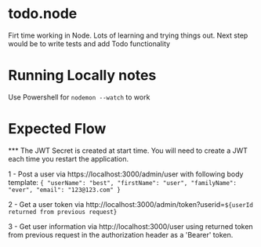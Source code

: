 # todo.node
Firt time working in Node. Lots of learning and trying things out. Next step would be to write tests and add Todo functionality

# Running Locally notes
Use Powershell for `nodemon --watch` to work

# Expected Flow
*** The JWT Secret is created at start time. You will need to create a JWT each time you restart the application.

1 - Post a user via  https://localhost:3000/admin/user with following body template:
`{
    "userName": "best",
    "firstName": "user",
    "familyName": "ever",
    "email": "123@123.com"
}`

2 - Get a user token via http://localhost:3000/admin/token?userid=`${userId returned from previous request}`

3 - Get user information via http://localhost:3000/user using returned token from previous request in the authorization header as a 'Bearer' token.
